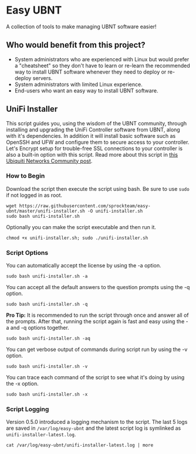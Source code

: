 # Easy UBNT
A collection of tools to make managing UBNT software easier!

## Who would benefit from this project?
* System administrators who are experienced with Linux but would prefer a "cheatsheet" so they don't have to learn or re-learn the recommended way to install UBNT software whenever they need to deploy or re-deploy servers.
* System administrators with limited Linux experience.
* End-users who want an easy way to install UBNT software.

## UniFi Installer
This script guides you, using the wisdom of the UBNT community, through installing and upgrading the UniFi Controller software from UBNT, along with it's dependencies. In addition it will install basic software such as OpenSSH and UFW and configure them to secure access to your controller. Let's Encrypt setup for trouble-free SSL connections to your controller is also a built-in option with this script. Read more about this script in [this Ubiquiti Networks Community post](https://community.ubnt.com/t5/UniFi-Wireless/Easy-UBNT-UniFi-Installer-Setup-and-Secure-Your-Controller/td-p/2524035).

### How to Begin
Download the script then execute the script using bash. Be sure to use `sudo` if not logged in as root.
```console
wget https://raw.githubusercontent.com/sprockteam/easy-ubnt/master/unifi-installer.sh -O unifi-installer.sh
sudo bash unifi-installer.sh
```

Optionally you can make the script executable and then run it.
```console
chmod +x unifi-installer.sh; sudo ./unifi-installer.sh
```

### Script Options
You can automatically accept the license by using the -a option.
```console
sudo bash unifi-installer.sh -a
```

You can accept all the default answers to the question prompts using the -q option.
```console
sudo bash unifi-installer.sh -q
```

**Pro Tip:** It is recommended to run the script through once and answer all of the prompts. After that, running the script again is fast and easy using the -a and -q options together.
```console
sudo bash unifi-installer.sh -aq
```

You can get verbose output of commands during script run by using the -v option.
```console
sudo bash unifi-installer.sh -v
```

You can trace each command of the script to see what it's doing by using the -x option.
```console
sudo bash unifi-installer.sh -x
```

### Script Logging
Version 0.5.0 introduced a logging mechanism to the script. The last 5 logs are saved in `/var/log/easy-ubnt` and the latest script log is symlinked as `unifi-installer-latest.log`.
```console
cat /var/log/easy-ubnt/unifi-installer-latest.log | more
```
